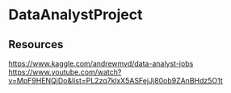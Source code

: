 # DataAnalystProject

## Resources
https://www.kaggle.com/andrewmvd/data-analyst-jobs
https://www.youtube.com/watch?v=MpF9HENQjDo&list=PL2zq7klxX5ASFejJj80ob9ZAnBHdz5O1t
